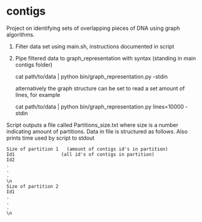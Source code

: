# contigs
Project on identifying sets of overlapping pieces of DNA using graph algorithms.

1. Filter data set using main.sh, instructions documented in script

2. Pipe filtered data to graph_representation with syntax (standing in main contigs folder)

    cat path/to/data | python bin/graph_representation.py -stdin

    alternatively the graph structure can be set to read a set amount of lines, for example

    cat path/to/data | python bin/graph_representation.py lines=10000 -stdin

Script outputs a file called Partitions_size.txt where size is a number indicating amount of partitions. Data in file
is structured as follows. Also prints time used by script to stdout

    Size of partition 1   (amount of contigs id's in partition)
    Id1                 (all id's of contigs in partition)
    Id2
    .
    .
    .
    \n
    Size of partition 2
    Id1
    .
    .
    .
    \n
